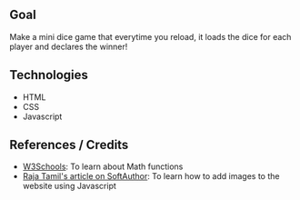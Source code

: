 ## Goal

Make a mini dice game that everytime you reload, it loads the dice for each player and declares the winner!

## Technologies

-  HTML
-  CSS
-  Javascript

## References / Credits

-  [W3Schools](https://www.w3schools.com/jsref/jsref_random.asp#:~:text=JavaScript%20Math.random()&text=The%20Math.random()%20method,not%20including%201%20(exclusive).): To learn about Math functions
-  [Raja Tamil's article on SoftAuthor](https://softauthor.com/javascript-working-with-images/#:~:text=Create%20Image%20Element%20in%20JavaScript,URL%20to%20its%20src%20attribute.&text=Finally%2C%20add%20the%20image%20element,it%20to%20the%20body%20element.): To learn how to add images to the website using Javascript
